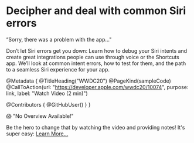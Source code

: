 # Decipher and deal with common Siri errors

“Sorry, there was a problem with the app..."

Don’t let Siri errors get you down: Learn how to debug your Siri intents and create great integrations people can use through voice or the Shortcuts app. We’ll look at common intent errors, how to test for them, and the path to a seamless Siri experience for your app.

@Metadata {
   @TitleHeading("WWDC20")
   @PageKind(sampleCode)
   @CallToAction(url: "https://developer.apple.com/wwdc20/10074", purpose: link, label: "Watch Video (2 min)")

   @Contributors {
      @GitHubUser(<replace this with your GitHub handle>)
   }
}

😱 "No Overview Available!"

Be the hero to change that by watching the video and providing notes! It's super easy:
 [Learn More…](https://wwdcnotes.github.io/WWDCNotes/documentation/wwdcnotes/contributing)
